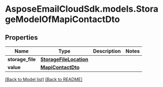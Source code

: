 # AsposeEmailCloudSdk.models.StorageModelOfMapiContactDto
## Properties
Name | Type | Description | Notes
------------ | ------------- | ------------- | -------------
**storage_file** | [**StorageFileLocation**](StorageFileLocation.md) |  | 
**value** | [**MapiContactDto**](MapiContactDto.md) |  | 



[[Back to Model list]](Models.md) [[Back to README]](README.md)


